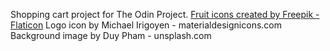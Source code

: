Shopping cart project for The Odin Project.
<a href="https://www.flaticon.com/free-icons/apple" title="apple icons">Fruit icons created by Freepik - Flaticon</a>
Logo icon by Michael Irigoyen - materialdesignicons.com
Background image by Duy Pham - unsplash.com